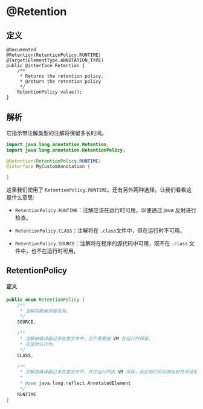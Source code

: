 # @Retention

## 定义

```
@Documented
@Retention(RetentionPolicy.RUNTIME)
@Target(ElementType.ANNOTATION_TYPE)
public @interface Retention {
    /**
     * Returns the retention policy.
     * @return the retention policy
     */
    RetentionPolicy value();
}
```

## 解析

它指示带注解类型的注解将保留多长时间。

```java
import java.lang.annotation.Retention;
import java.lang.annotation.RetentionPolicy;

@Retention(RetentionPolicy.RUNTIME)
@interface MyCustomAnnotation {

}
```

这里我们使用了 `RetentionPolicy.RUNTIME`。还有另外两种选择。让我们看看这是什么意思:

* `RetentionPolicy.RUNTIME`：注解应该在运行时可用，以便通过 java 反射进行检查。

* `RetentionPolicy.CLASS`：注解将在 `.class`文件中，但在运行时不可用。

* `RetentionPolicy.SOURCE`：注解将在程序的源代码中可用，既不在 `.class` 文件中，也不在运行时可用。

## RetentionPolicy

#### 定义

```java
public enum RetentionPolicy {
    /**
     * 注解将被编译器丢弃。
     */
    SOURCE,

    /**
     * 注解由编译器记录在类文件中，但不需要由 VM 在运行时保留。
     * 这是默认行为。
     */
    CLASS,

    /**
     * 注解由编译器记录在类文件中，并在运行时由 VM 保存，因此他们可以被反射性地读取。
     * 
     * @see java.lang.reflect.AnnotatedElement
     */
    RUNTIME
}
```



